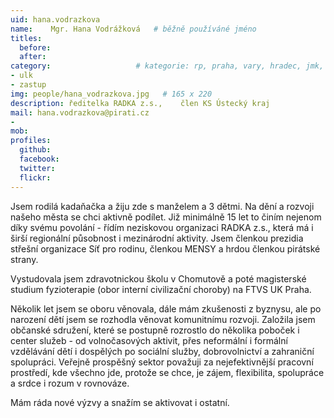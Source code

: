```yaml
---
uid: hana.vodrazkova
name:    Mgr. Hana Vodrážková  	# běžně používáné jméno
titles:
  before: 
  after:
category:                 	# kategorie: rp, praha, vary, hradec, jmk, senat
- ulk
- zastup
img: people/hana_vodrazkova.jpg   # 165 x 220
description: ředitelka RADKA z.s.,    člen KS Ústecký kraj           	# kratký popis, max 160 znaků
mail: hana.vodrazkova@pirati.cz
- 
mob:	
profiles:
  github:
  facebook: 
  twitter: 
  flickr: 
---
```

Jsem rodilá kadaňačka a žiju zde s manželem a 3 dětmi. Na dění a rozvoji našeho města 
se chci aktivně podílet. Již minimálně 15 let to činím nejenom díky svému povolání - 
řídím neziskovou organizaci RADKA z.s., která má i širší regionální působnost i 
mezinárodní aktivity. Jsem členkou prezidia střešní organizace Síť pro rodinu, členkou 
MENSY a hrdou členkou pirátské strany. 

Vystudovala jsem zdravotnickou školu v Chomutově a poté magisterské studium fyzioterapie (obor interní civilizační choroby) 
na FTVS UK Praha. 

Několik let jsem se oboru věnovala, dále mám zkušenosti z byznysu, 
ale po narození dětí jsem se rozhodla věnovat komunitnímu rozvoji. Založila jsem 
občanské sdružení, které se postupně rozrostlo do několika poboček i center služeb - 
od volnočasových aktivit, přes neformální i formální vzdělávání dětí i dospělých po 
sociální služby, dobrovolnictví a zahraniční spolupráci. Veřejně prospěšný sektor 
považuji za nejefektivnější pracovní prostředí, kde všechno jde, protože se chce, je 
zájem, flexibilita, spolupráce a srdce i rozum v rovnováze. 

Mám ráda nové výzvy a snažím se aktivovat i ostatní.
